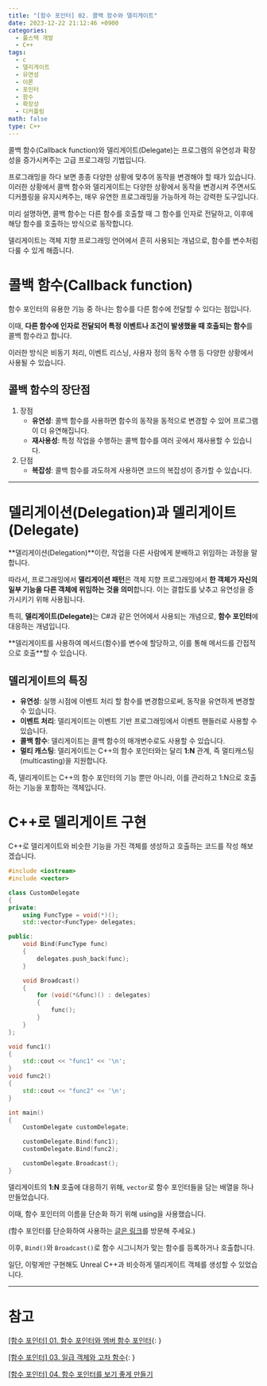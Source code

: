 ```yaml
---
title: "[함수 포인터] 02. 콜백 함수와 델리게이트"
date: 2023-12-22 21:12:46 +0900
categories:
  - 풀스택 개발
  - C++
tags:
  - c
  - 델리게이트
  - 유연성
  - 이론
  - 포인터
  - 함수
  - 확장성
  - 디커플링
math: false
type: C++
---
```


콜백 함수(Callback function)와 델리게이트(Delegate)는 프로그램의 유연성과 확장성을 증가시켜주는 고급 프로그래밍 기법입니다.

프로그래밍을 하다 보면 종종 다양한 상황에 맞추어 동작을 변경해야 할 때가 있습니다. 이러한 상황에서 콜백 함수와 델리게이트는 다양한 상황에서 동작을 변경시켜 주면서도 디커플링을 유지시켜주는, 매우 유연한 프로그래밍을 가능하게 하는 강력한 도구입니다.

미리 설명하면, 콜백 함수는 다른 함수를 호출할 때 그 함수를 인자로 전달하고, 이후에 해당 함수를 호출하는 방식으로 동작합니다.

델리게이트는 객체 지향 프로그래밍 언어에서 흔히 사용되는 개념으로, 함수를 변수처럼 다룰 수 있게 해줍니다.


# 콜백 함수(Callback function)

함수 포인터의 유용한 기능 중 하나는 함수를 다른 함수에 전달할 수 있다는 점입니다.

이때, **<span class="font_highlight">다른 함수에 인자로 전달</span>되어 <span class="font_highlight">특정 이벤트나 조건이 발생했을 때 호출</span>되는 함수**를 콜백 함수라고 합니다.

이러한 방식은 비동기 처리, 이벤트 리스닝, 사용자 정의 동작 수행 등 다양한 상황에서 사용될 수 있습니다.

## 콜백 함수의 장단점

1. 장점
    - <span class="important">**유연성**</span>: 콜백 함수를 사용하면 함수의 동작을 동적으로 변경할 수 있어 프로그램이 더 유연해집니다.
    - <span class="important">**재사용성**</span>: 특정 작업을 수행하는 콜백 함수를 여러 곳에서 재사용할 수 있습니다.
2. 단점
    - <span class="important">**복잡성**</span>: 콜백 함수를 과도하게 사용하면 코드의 복잡성이 증가할 수 있습니다.


---


# 델리게이션(Delegation)과 델리게이트(Delegate)

**델리게이션(Delegation)**이란, 작업을 다른 사람에게 분배하고 위임하는 과정을 말합니다.

따라서, 프로그래밍에서 **델리게이션 패턴**은 객체 지향 프로그래밍에서 **한 객체가 자신의 일부 기능을 다른 객체에 위임하는 것을 의미**합니다. 이는 결합도를 낮추고 유연성을 증가시키기 위해 사용됩니다.

특히, <span class="keyword">**델리게이트(Delegate)**</span>는 C#과 같은 언어에서 사용되는 개념으로, **함수 포인터**에 대응하는 개념입니다.

**델리게이트를 사용하여 <span class="font_highlight">메서드(함수)를 변수에 할당</span>하고, 이를 통해 <span class="font_highlight">메서드를 간접적으로 호출</span>**할 수 있습니다.

## 델리게이트의 특징

- <span class="important">**유연성**</span>: 실행 시점에 이벤트 처리 할 함수를 변경함으로써, 동작을 유연하게 변경할 수 있습니다.
- <span class="important">**이벤트 처리**</span>: 델리게이트는 이벤트 기반 프로그래밍에서 이벤트 핸들러로 사용할 수 있습니다.
- <span class="important">**콜백 함수**</span>: 델리게이트는 콜백 함수의 매개변수로도 사용할 수 있습니다.
- <span class="important">**멀티 캐스팅**</span>: 델리게이트는 C++의 함수 포인터와는 달리 **1:N** 관계, 즉 멀티캐스팅(multicasting)을 지원합니다.

즉, 델리게이트는 C++의 함수 포인터의 기능 뿐만 아니라, 이를 관리하고 1:N으로 호출하는 기능을 포함하는 객체입니다.

# C++로 델리게이트 구현

C++로 델리게이트와 비슷한 기능을 가진 객체를 생성하고 호출하는 코드를 작성 해보겠습니다.

```cpp
#include <iostream>
#include <vector>

class CustomDelegate
{
private:
	using FuncType = void(*)();
	std::vector<FuncType> delegates;

public:
	void Bind(FuncType func)
	{
		delegates.push_back(func);
	}

	void Broadcast()
	{
		for (void(*&func)() : delegates)
		{
			func();
		}
	}
};

void func1()
{
	std::cout << "func1" << '\n';
}
void func2()
{
	std::cout << "func2" << '\n';
}

int main()
{
	CustomDelegate customDelegate;

	customDelegate.Bind(func1);
	customDelegate.Bind(func2);

	customDelegate.Broadcast();
}
```

델리게이트의 **1:N** 호출에 대응하기 위해, `vector`로 함수 포인터들을 담는 배열을 하나 만들었습니다.

이때, 함수 포인터의 이름을 단순화 하기 위해 using을 사용했습니다.

(함수 포인터를 단순화하여 사용하는 [글은 링크](https://www.notion.so/6e750f857458474483e0d538c8d1991e?pvs=21)를 방문해 주세요.)

이후, `Bind()`와 `Broadcast()`로 함수 시그니처가 맞는 함수를 등록하거나 호출합니다.

일단, 이렇게만 구현해도 Unreal C++과 비슷하게 델리게이트 객체를 생성할 수 있었습니다.

---

# 참고

[[함수 포인터] 01. 함수 포인터와 멤버 함수 포인터](/posts/%ED%95%A8%EC%88%98-%ED%8F%AC%EC%9D%B8%ED%84%B0-01.-%ED%95%A8%EC%88%98-%ED%8F%AC%EC%9D%B8%ED%84%B0%EC%99%80-%EB%A9%A4%EB%B2%84-%ED%95%A8%EC%88%98-%ED%8F%AC%EC%9D%B8%ED%84%B0/){: }

[[함수 포인터] 03. 일급 객체와 고차 함수](/posts/%ED%95%A8%EC%88%98-%ED%8F%AC%EC%9D%B8%ED%84%B0-03.-%EC%9D%BC%EA%B8%89-%EA%B0%9D%EC%B2%B4%EC%99%80-%EA%B3%A0%EC%B0%A8-%ED%95%A8%EC%88%98/){: }

[[함수 포인터] 04. 함수 포인터를 보기 좋게 만들기](/posts/%ED%95%A8%EC%88%98-%ED%8F%AC%EC%9D%B8%ED%84%B0-04.-%ED%95%A8%EC%88%98-%ED%8F%AC%EC%9D%B8%ED%84%B0%EB%A5%BC-%EB%B3%B4%EA%B8%B0-%EC%A2%8B%EA%B2%8C-%EB%A7%8C%EB%93%A4%EA%B8%B0/)